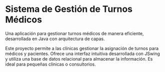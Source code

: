 # Sistema de Gestión de Turnos Médicos
Una aplicación para gestionar turnos médicos de manera eficiente, desarrollada en Java con arquitectura de capas.

Este proyecto permite a las clínicas gestionar la asignación de turnos para médicos y pacientes. 
Ofrece una interfaz intuitiva desarrollada con JSwing y utiliza una base de datos relacional para almacenar la información. 
Es ideal para pequeñas clínicas o consultorios.
